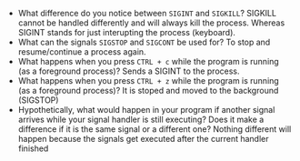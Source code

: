 - What difference do you notice between `SIGINT` and `SIGKILL`?
SIGKILL cannot be handled differently and will always kill the process. Whereas SIGINT stands for just interupting the process (keyboard).
- What can the signals `SIGSTOP` and `SIGCONT` be used for?
To stop and resume/continue a process again.
- What happens when you press `CTRL + c` while the program is running (as a foreground process)?
Sends a SIGINT to the process.
- What happens when you press `CTRL + z` while the program is running (as a foreground process)?
It is stoped and moved to the background (SIGSTOP)
- Hypothetically, what would happen in your program if another signal arrives while your signal handler is still executing? Does it make a difference if it is the same signal or a different one?
Nothing different will happen because the signals get executed after the current handler finished